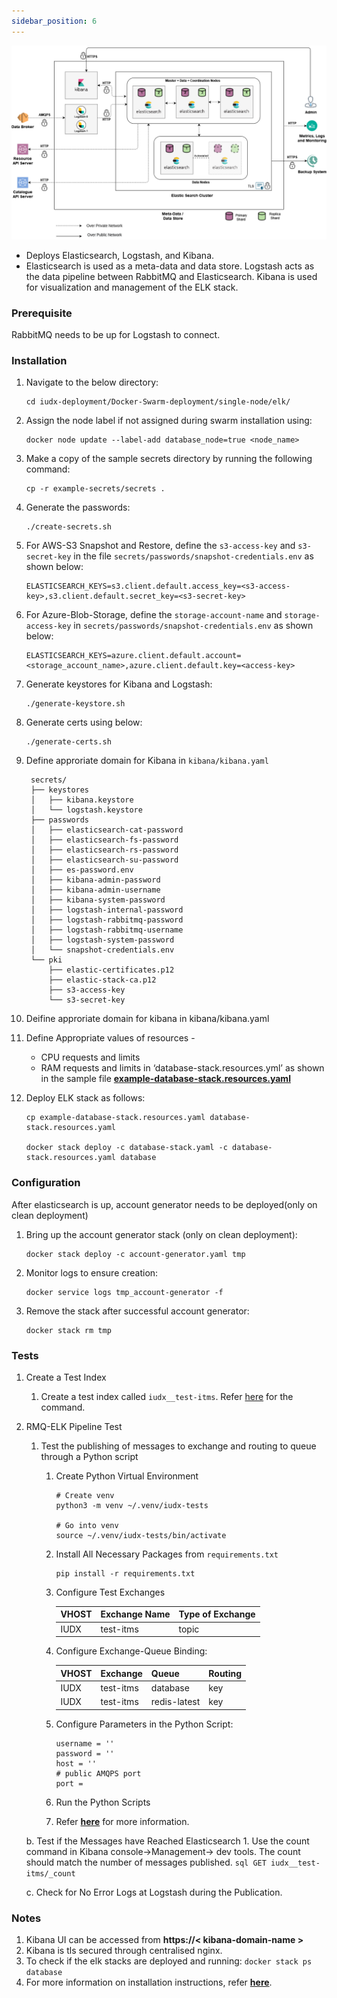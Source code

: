 ```yaml
---
sidebar_position: 6
---
```

<div style={{textAlign: 'center'}}>

![Architecture](../../../resources/auth/ElasticStack-arch.png)
</div>

+ Deploys Elasticsearch, Logstash, and Kibana. 
+ Elasticsearch is used as a meta-data and data store. Logstash acts as the data pipeline between RabbitMQ and Elasticsearch. Kibana is used for visualization and management of the ELK stack.

### Prerequisite

RabbitMQ needs to be up for Logstash to connect.

### Installation

1. Navigate to the below directory:

    ```
    cd iudx-deployment/Docker-Swarm-deployment/single-node/elk/
    ```

2. Assign the node label if not assigned during swarm installation using:

    ```
    docker node update --label-add database_node=true <node_name>
    ```

3. Make a copy of the sample secrets directory by running the following command:

    ```
    cp -r example-secrets/secrets .
    ```

4. Generate the passwords:

    ```
    ./create-secrets.sh
    ```

5. For AWS-S3 Snapshot and Restore, define the `s3-access-key` and `s3-secret-key` in the file `secrets/passwords/snapshot-credentials.env` as shown below:

    ```env
    ELASTICSEARCH_KEYS=s3.client.default.access_key=<s3-access-key>,s3.client.default.secret_key=<s3-secret-key>
    ```
    

6. For Azure-Blob-Storage, define the `storage-account-name` and `storage-access-key` in `secrets/passwords/snapshot-credentials.env` as shown below:

    ```env
    ELASTICSEARCH_KEYS=azure.client.default.account=<storage_account_name>,azure.client.default.key=<access-key>
    ```

7. Generate keystores for Kibana and Logstash:

    ```
    ./generate-keystore.sh
    ```

8. Generate certs using below:

    ```
    ./generate-certs.sh
    ```

9. Define approriate domain for Kibana in `kibana/kibana.yaml`
   
   ```
    secrets/
    ├── keystores
    │   ├── kibana.keystore
    │   └── logstash.keystore
    ├── passwords
    │   ├── elasticsearch-cat-password
    │   ├── elasticsearch-fs-password
    │   ├── elasticsearch-rs-password
    │   ├── elasticsearch-su-password
    │   ├── es-password.env
    │   ├── kibana-admin-password
    │   ├── kibana-admin-username
    │   ├── kibana-system-password
    │   ├── logstash-internal-password
    │   ├── logstash-rabbitmq-password
    │   ├── logstash-rabbitmq-username
    │   ├── logstash-system-password
    │   └── snapshot-credentials.env
    └── pki
        ├── elastic-certificates.p12
        ├── elastic-stack-ca.p12
        ├── s3-access-key
        └── s3-secret-key
   ```


10. Deifine approriate domain for kibana in kibana/kibana.yaml

11. Define Appropriate values of resources -

    + CPU requests and limits
    + RAM requests and limits
    in ‘database-stack.resources.yml’ as shown in the sample file **[example-database-stack.resources.yaml](https://github.com/datakaveri/iudx-deployment/blob/4.5.0/Docker-Swarm-deployment/single-node/elk/example-database-stack.resources.yaml)**

12. Deploy ELK stack as follows:

    ```
    cp example-database-stack.resources.yaml database-stack.resources.yaml

    docker stack deploy -c database-stack.yaml -c database-stack.resources.yaml database
    ```

### Configuration

After elasticsearch is up, account generator needs to be deployed(only on clean deployment)

1.  Bring up the account generator stack (only on clean deployment): 

    ```
    docker stack deploy -c account-generator.yaml tmp
    ```

2.  Monitor logs to ensure creation:
    ```
    docker service logs tmp_account-generator -f
    ```

3. Remove the stack after successful account generator:
    ```
    docker stack rm tmp
    ```

### Tests

1. Create a Test Index
   1. Create a test index called `iudx__test-itms`. Refer [here](https://github.com/datakaveri/iudx-deployment/blob/4.5.0/K8s-deployment/Charts/elk/tests/create-index.txt) for the command.

2. RMQ-ELK Pipeline Test

    1. Test the publishing of messages to exchange and routing to queue through a Python script

       1. Create Python Virtual Environment
          ```
          # Create venv
          python3 -m venv ~/.venv/iudx-tests

          # Go into venv
          source ~/.venv/iudx-tests/bin/activate
          ```

       2. Install All Necessary Packages from `requirements.txt`
          ```
          pip install -r requirements.txt
          ```

       3. Configure Test Exchanges

          | VHOST | Exchange Name | Type of Exchange |
          |-------|---------------|------------------|
          | IUDX  | test-itms      | topic            |

       4. Configure Exchange-Queue Binding:

          | VHOST | Exchange   | Queue     | Routing   |
          |-------|------------|-----------|-----------|
          | IUDX  | test-itms  | database  | key       |
          | IUDX  | test-itms  | redis-latest | key     |

       5. Configure Parameters in the Python Script:
          ```
          username = ''
          password = ''
          host = ''
          # public AMQPS port 
          port = 
          ```

       6. Run the Python Scripts

       7. Refer **[here](https://github.com/datakaveri/iudx-deployment/tree/4.5.0/K8s-deployment/Charts/databroker/tests)** for more information.

    b. Test if the Messages have Reached Elasticsearch
       1. Use the count command in Kibana console->Management-> dev tools. The count should match the number of messages published.
         ```sql
         GET iudx__test-itms/_count
         ```

    c. Check for No Error Logs at Logstash during the Publication.

### Notes
 1. Kibana UI can be accessed from **https://< kibana-domain-name >** 
 2. Kibana is tls secured through centralised nginx.
 3. To check if the elk stacks are deployed and running: `docker stack ps database`
 4. For more information on installation instructions, refer **[here](https://github.com/datakaveri/iudx-deployment/tree/4.5.0/Docker-Swarm-deployment/single-node/elk)**.
